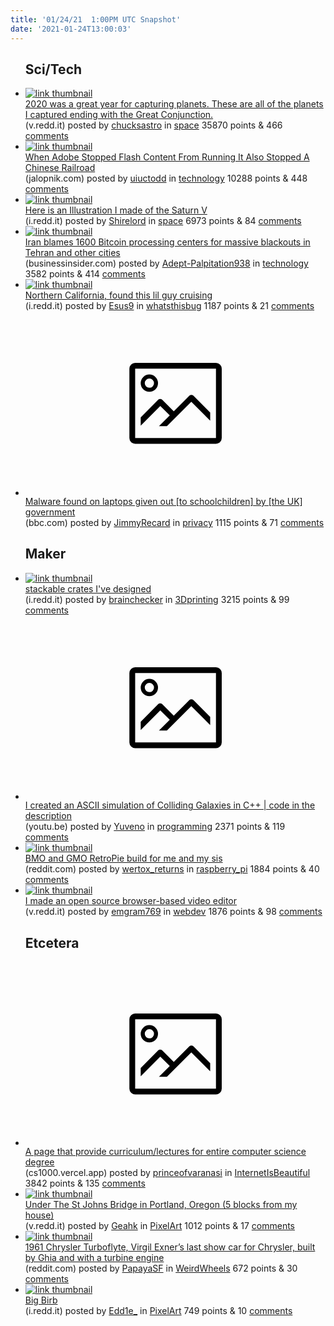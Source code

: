 ```yaml
---
title: '01/24/21  1:00PM UTC Snapshot'
date: '2021-01-24T13:00:03'
---
```

<ul>
<h2>Sci/Tech</h2>

<li><a href='https://v.redd.it/m5qlq7xjd6d61'><img src='https://b.thumbs.redditmedia.com/7byOa9DCqZ0GPjYEyVcbUVXKudmAf-G6aCJnt-CitnU.jpg' alt='link thumbnail'></a><div><div class='linkTitle'><a href='https://v.redd.it/m5qlq7xjd6d61'>2020 was a great year for capturing planets. These are all of the planets I captured ending with the Great Conjunction.</a></div>(v.redd.it) posted by <a href='https://www.reddit.com/user/chucksastro'>chucksastro</a> in <a href='https://www.reddit.com/r/space'>space</a> 35870 points & 466 <a href='https://www.reddit.com/r/space/comments/l3omm2/2020_was_a_great_year_for_capturing_planets_these/'>comments</a></div></li>

<li><a href='https://jalopnik.com/when-adobe-stopped-flash-content-from-running-it-also-s-1846109630'><img src='https://b.thumbs.redditmedia.com/wbpY-W5buoNZt59bKE6h_Z4SmkuTZCSJpokg3WEve_w.jpg' alt='link thumbnail'></a><div><div class='linkTitle'><a href='https://jalopnik.com/when-adobe-stopped-flash-content-from-running-it-also-s-1846109630'>When Adobe Stopped Flash Content From Running It Also Stopped A Chinese Railroad</a></div>(jalopnik.com) posted by <a href='https://www.reddit.com/user/uiuctodd'>uiuctodd</a> in <a href='https://www.reddit.com/r/technology'>technology</a> 10288 points & 448 <a href='https://www.reddit.com/r/technology/comments/l3kev4/when_adobe_stopped_flash_content_from_running_it/'>comments</a></div></li>

<li><a href='https://i.redd.it/oki0gsdej6d61.jpg'><img src='https://a.thumbs.redditmedia.com/Ty5-uvAZIVJcdWX5K4UPscNAhhWWjzhvbu-ecv5q2e0.jpg' alt='link thumbnail'></a><div><div class='linkTitle'><a href='https://i.redd.it/oki0gsdej6d61.jpg'>Here is an Illustration I made of the Saturn V</a></div>(i.redd.it) posted by <a href='https://www.reddit.com/user/Shirelord'>Shirelord</a> in <a href='https://www.reddit.com/r/space'>space</a> 6973 points & 84 <a href='https://www.reddit.com/r/space/comments/l3p209/here_is_an_illustration_i_made_of_the_saturn_v/'>comments</a></div></li>

<li><a href='https://www.businessinsider.com/iran-government-blames-bitcoin-for-blackouts-in-tehran-other-cities-2021-1'><img src='https://b.thumbs.redditmedia.com/n3I6wQwYt_GcTHmC5JxMRaTlnyIcSMUwSEUsATp32Gc.jpg' alt='link thumbnail'></a><div><div class='linkTitle'><a href='https://www.businessinsider.com/iran-government-blames-bitcoin-for-blackouts-in-tehran-other-cities-2021-1'>Iran blames 1600 Bitcoin processing centers for massive blackouts in Tehran and other cities</a></div>(businessinsider.com) posted by <a href='https://www.reddit.com/user/Adept-Palpitation938'>Adept-Palpitation938</a> in <a href='https://www.reddit.com/r/technology'>technology</a> 3582 points & 414 <a href='https://www.reddit.com/r/technology/comments/l3q0sf/iran_blames_1600_bitcoin_processing_centers_for/'>comments</a></div></li>

<li><a href='https://i.redd.it/dfdv929p74d61.jpg'><img src='https://b.thumbs.redditmedia.com/F177_7SkU8pqAM-rKbya0q20HG8qQgi-mAub5QkrtVM.jpg' alt='link thumbnail'></a><div><div class='linkTitle'><a href='https://i.redd.it/dfdv929p74d61.jpg'>Northern California, found this lil guy cruising</a></div>(i.redd.it) posted by <a href='https://www.reddit.com/user/Esus9'>Esus9</a> in <a href='https://www.reddit.com/r/whatsthisbug'>whatsthisbug</a> 1187 points & 21 <a href='https://www.reddit.com/r/whatsthisbug/comments/l3g50z/northern_california_found_this_lil_guy_cruising/'>comments</a></div></li>

<li><a href='https://www.bbc.com/news/technology-55749959'><svg version='1.1' viewBox='-34 -14 104 64' preserveAspectRatio='xMidYMid meet' xmlns='http://www.w3.org/2000/svg' xmlns:xlink='http://www.w3.org/1999/xlink'>
    <title>link thumbnail</title>
    <path d='M32,4H4A2,2,0,0,0,2,6V30a2,2,0,0,0,2,2H32a2,2,0,0,0,2-2V6A2,2,0,0,0,32,4ZM4,30V6H32V30Z'></path>
    <path d='M8.92,14a3,3,0,1,0-3-3A3,3,0,0,0,8.92,14Zm0-4.6A1.6,1.6,0,1,1,7.33,11,1.6,1.6,0,0,1,8.92,9.41Z'></path>
    <path d='M22.78,15.37l-5.4,5.4-4-4a1,1,0,0,0-1.41,0L5.92,22.9v2.83l6.79-6.79L16,22.18l-3.75,3.75H15l8.45-8.45L30,24V21.18l-5.81-5.81A1,1,0,0,0,22.78,15.37Z'></path>
    </svg></a><div><div class='linkTitle'><a href='https://www.bbc.com/news/technology-55749959'>Malware found on laptops given out [to schoolchildren] by [the UK] government</a></div>(bbc.com) posted by <a href='https://www.reddit.com/user/JimmyRecard'>JimmyRecard</a> in <a href='https://www.reddit.com/r/privacy'>privacy</a> 1115 points & 71 <a href='https://www.reddit.com/r/privacy/comments/l3elp3/malware_found_on_laptops_given_out_to/'>comments</a></div></li>

<h2>Maker</h2>

<li><a href='https://i.redd.it/2najcsfo73d61.jpg'><img src='https://b.thumbs.redditmedia.com/1dzdnQIvTfwI-azjfpWKp6VtScjapBlPa1FXvdL3Ocg.jpg' alt='link thumbnail'></a><div><div class='linkTitle'><a href='https://i.redd.it/2najcsfo73d61.jpg'>stackable crates I've designed</a></div>(i.redd.it) posted by <a href='https://www.reddit.com/user/brainchecker'>brainchecker</a> in <a href='https://www.reddit.com/r/3Dprinting'>3Dprinting</a> 3215 points & 99 <a href='https://www.reddit.com/r/3Dprinting/comments/l3cgnb/stackable_crates_ive_designed/'>comments</a></div></li>

<li><a href='https://youtu.be/x62gOfZ9hCw'><svg version='1.1' viewBox='-34 -14 104 64' preserveAspectRatio='xMidYMid meet' xmlns='http://www.w3.org/2000/svg' xmlns:xlink='http://www.w3.org/1999/xlink'>
    <title>link thumbnail</title>
    <path d='M32,4H4A2,2,0,0,0,2,6V30a2,2,0,0,0,2,2H32a2,2,0,0,0,2-2V6A2,2,0,0,0,32,4ZM4,30V6H32V30Z'></path>
    <path d='M8.92,14a3,3,0,1,0-3-3A3,3,0,0,0,8.92,14Zm0-4.6A1.6,1.6,0,1,1,7.33,11,1.6,1.6,0,0,1,8.92,9.41Z'></path>
    <path d='M22.78,15.37l-5.4,5.4-4-4a1,1,0,0,0-1.41,0L5.92,22.9v2.83l6.79-6.79L16,22.18l-3.75,3.75H15l8.45-8.45L30,24V21.18l-5.81-5.81A1,1,0,0,0,22.78,15.37Z'></path>
    </svg></a><div><div class='linkTitle'><a href='https://youtu.be/x62gOfZ9hCw'>I created an ASCII simulation of Colliding Galaxies in C++ | code in the description</a></div>(youtu.be) posted by <a href='https://www.reddit.com/user/Yuveno'>Yuveno</a> in <a href='https://www.reddit.com/r/programming'>programming</a> 2371 points & 119 <a href='https://www.reddit.com/r/programming/comments/l3f5v4/i_created_an_ascii_simulation_of_colliding/'>comments</a></div></li>

<li><a href='https://www.reddit.com/gallery/l3porz'><img src='https://b.thumbs.redditmedia.com/2sBaIUWF95W0j0k9mlCN4dyuVCEr6WzTJqglYQzG1sc.jpg' alt='link thumbnail'></a><div><div class='linkTitle'><a href='https://www.reddit.com/gallery/l3porz'>BMO and GMO RetroPie build for me and my sis</a></div>(reddit.com) posted by <a href='https://www.reddit.com/user/wertox_returns'>wertox_returns</a> in <a href='https://www.reddit.com/r/raspberry_pi'>raspberry_pi</a> 1884 points & 40 <a href='https://www.reddit.com/r/raspberry_pi/comments/l3porz/bmo_and_gmo_retropie_build_for_me_and_my_sis/'>comments</a></div></li>

<li><a href='https://v.redd.it/keibgcvch6d61'><img src='https://b.thumbs.redditmedia.com/sqqOEvQi5AVqtUi2Z8d-YC39vXKmgIAX5gFqGQGZLvY.jpg' alt='link thumbnail'></a><div><div class='linkTitle'><a href='https://v.redd.it/keibgcvch6d61'>I made an open source browser-based video editor</a></div>(v.redd.it) posted by <a href='https://www.reddit.com/user/emgram769'>emgram769</a> in <a href='https://www.reddit.com/r/webdev'>webdev</a> 1876 points & 98 <a href='https://www.reddit.com/r/webdev/comments/l3oum7/i_made_an_open_source_browserbased_video_editor/'>comments</a></div></li>

<h2>Etcetera</h2>

<li><a href='http://cs1000.vercel.app'><svg version='1.1' viewBox='-34 -14 104 64' preserveAspectRatio='xMidYMid meet' xmlns='http://www.w3.org/2000/svg' xmlns:xlink='http://www.w3.org/1999/xlink'>
    <title>link thumbnail</title>
    <path d='M32,4H4A2,2,0,0,0,2,6V30a2,2,0,0,0,2,2H32a2,2,0,0,0,2-2V6A2,2,0,0,0,32,4ZM4,30V6H32V30Z'></path>
    <path d='M8.92,14a3,3,0,1,0-3-3A3,3,0,0,0,8.92,14Zm0-4.6A1.6,1.6,0,1,1,7.33,11,1.6,1.6,0,0,1,8.92,9.41Z'></path>
    <path d='M22.78,15.37l-5.4,5.4-4-4a1,1,0,0,0-1.41,0L5.92,22.9v2.83l6.79-6.79L16,22.18l-3.75,3.75H15l8.45-8.45L30,24V21.18l-5.81-5.81A1,1,0,0,0,22.78,15.37Z'></path>
    </svg></a><div><div class='linkTitle'><a href='http://cs1000.vercel.app'>A page that provide curriculum/lectures for entire computer science degree</a></div>(cs1000.vercel.app) posted by <a href='https://www.reddit.com/user/princeofvaranasi'>princeofvaranasi</a> in <a href='https://www.reddit.com/r/InternetIsBeautiful'>InternetIsBeautiful</a> 3842 points & 135 <a href='https://www.reddit.com/r/InternetIsBeautiful/comments/l3no6r/a_page_that_provide_curriculumlectures_for_entire/'>comments</a></div></li>

<li><a href='https://v.redd.it/rs5wc2fr38d61'><img src='https://b.thumbs.redditmedia.com/AHh_Ncf7OvW-yfO0EGqJeoL00MVGgQsNjR-C2pmm82E.jpg' alt='link thumbnail'></a><div><div class='linkTitle'><a href='https://v.redd.it/rs5wc2fr38d61'>Under The St Johns Bridge in Portland, Oregon (5 blocks from my house)</a></div>(v.redd.it) posted by <a href='https://www.reddit.com/user/Geahk'>Geahk</a> in <a href='https://www.reddit.com/r/PixelArt'>PixelArt</a> 1012 points & 17 <a href='https://www.reddit.com/r/PixelArt/comments/l3u2f4/under_the_st_johns_bridge_in_portland_oregon_5/'>comments</a></div></li>

<li><a href='https://www.reddit.com/gallery/l3t95a'><img src='https://b.thumbs.redditmedia.com/BYKzOYM38uKojVV0g2z3fnsUD6cJI1hmK10gkMUs25Q.jpg' alt='link thumbnail'></a><div><div class='linkTitle'><a href='https://www.reddit.com/gallery/l3t95a'>1961 Chrysler Turboflyte, Virgil Exner’s last show car for Chrysler, built by Ghia and with a turbine engine</a></div>(reddit.com) posted by <a href='https://www.reddit.com/user/PapayaSF'>PapayaSF</a> in <a href='https://www.reddit.com/r/WeirdWheels'>WeirdWheels</a> 672 points & 30 <a href='https://www.reddit.com/r/WeirdWheels/comments/l3t95a/1961_chrysler_turboflyte_virgil_exners_last_show/'>comments</a></div></li>

<li><a href='https://i.redd.it/cbchipexm6d61.png'><img src='https://b.thumbs.redditmedia.com/4uwdUMCeVFGbKBrOCL3nWRxNzyWgZUeEjbdQ8umlYnQ.jpg' alt='link thumbnail'></a><div><div class='linkTitle'><a href='https://i.redd.it/cbchipexm6d61.png'>Big Birb</a></div>(i.redd.it) posted by <a href='https://www.reddit.com/user/Edd1e_'>Edd1e_</a> in <a href='https://www.reddit.com/r/PixelArt'>PixelArt</a> 749 points & 10 <a href='https://www.reddit.com/r/PixelArt/comments/l3pe85/big_birb/'>comments</a></div></li>

</ul>
